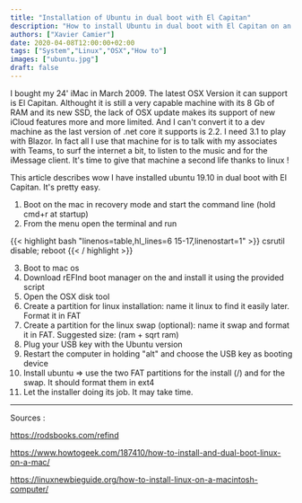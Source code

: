 ```yaml
---
title: "Installation of Ubuntu in dual boot with El Capitan"
description: "How to install Ubuntu in dual boot with El Capitan on an early 2009 iMac"
authors: ["Xavier Camier"]
date: 2020-04-08T12:00:00+02:00
tags: ["System","Linux","OSX","How to"]
images: ["ubuntu.jpg"]
draft: false
---
```


I bought my 24' iMac in March 2009. The latest OSX Version it can support is El Capitan. Althought it is still a very capable machine with its 8 Gb of RAM and its new SSD, the lack of OSX update makes its support of new iCloud features more and more limited. And I can't convert it to a dev machine as the last version of .net core it supports is 2.2. I need 3.1 to play with Blazor. In fact all I use that machine for is to talk with my associates with Teams, to surf the internet a bit, to listen to the music and for the iMessage client. It's time to give that machine a second life thanks to linux !

This article describes wow I have installed ubuntu 19.10 in dual boot with El Capitan. It's pretty easy.

1. Boot on the mac in recovery mode and start the command line (hold cmd+r at startup)
2. From the menu open the terminal and run

{{< highlight bash "linenos=table,hl_lines=6 15-17,linenostart=1" >}}
csrutil disable; reboot
{{< / highlight >}}

3. Boot to mac os
4. Download rEFInd boot manager on the and install it using the provided script
5. Open the OSX disk tool
6. Create a partition for linux installation: name it linux to find it easily later. Format it in FAT
7. Create a partition for the linux swap (optional): name it swap and format it in FAT. Suggested size: (ram + sqrt ram) 
8. Plug your USB key with the Ubuntu version
9. Restart the computer in holding "alt" and choose the USB key as booting device
10. Install ubuntu => use the two FAT partitions for the install (/) and for the swap. It should format them in ext4
11. Let the installer doing its job. It may take time.

---

Sources :

https://rodsbooks.com/refind

https://www.howtogeek.com/187410/how-to-install-and-dual-boot-linux-on-a-mac/

https://linuxnewbieguide.org/how-to-install-linux-on-a-macintosh-computer/